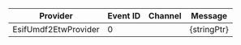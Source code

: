 Provider              |  Event ID  |  Channel  |  Message
----------------------|------------|-----------|-------------
EsifUmdf2EtwProvider  |  0         |           |  {stringPtr}